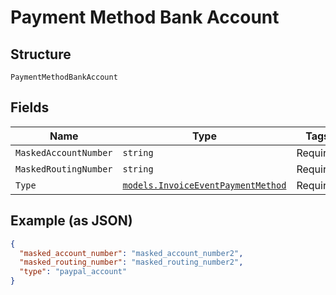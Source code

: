 
# Payment Method Bank Account

## Structure

`PaymentMethodBankAccount`

## Fields

| Name | Type | Tags | Description |
|  --- | --- | --- | --- |
| `MaskedAccountNumber` | `string` | Required | - |
| `MaskedRoutingNumber` | `string` | Required | - |
| `Type` | [`models.InvoiceEventPaymentMethod`](../../doc/models/invoice-event-payment-method.md) | Required | - |

## Example (as JSON)

```json
{
  "masked_account_number": "masked_account_number2",
  "masked_routing_number": "masked_routing_number2",
  "type": "paypal_account"
}
```

